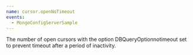 ```yaml
---
name: cursor.openNoTimeout
events:
  - MongoConfigServerSample
---
```


The number of open cursors with the option DBQueryOptionnotimeout set to prevent timeout after a period of inactivity.